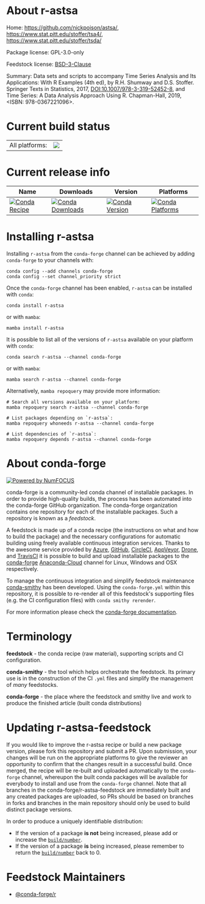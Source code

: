 About r-astsa
=============

Home: https://github.com/nickpoison/astsa/, https://www.stat.pitt.edu/stoffer/tsa4/, https://www.stat.pitt.edu/stoffer/tsda/

Package license: GPL-3.0-only

Feedstock license: [BSD-3-Clause](https://github.com/conda-forge/r-astsa-feedstock/blob/main/LICENSE.txt)

Summary: Data sets and scripts to accompany Time Series Analysis and Its Applications: With R Examples (4th ed), by R.H. Shumway and D.S. Stoffer. Springer Texts in Statistics, 2017, <DOI:10.1007/978-3-319-52452-8>, and Time Series:  A Data Analysis Approach Using R. Chapman-Hall, 2019, <ISBN: 978-0367221096>.

Current build status
====================


<table><tr><td>All platforms:</td>
    <td>
      <a href="https://dev.azure.com/conda-forge/feedstock-builds/_build/latest?definitionId=12760&branchName=main">
        <img src="https://dev.azure.com/conda-forge/feedstock-builds/_apis/build/status/r-astsa-feedstock?branchName=main">
      </a>
    </td>
  </tr>
</table>

Current release info
====================

| Name | Downloads | Version | Platforms |
| --- | --- | --- | --- |
| [![Conda Recipe](https://img.shields.io/badge/recipe-r--astsa-green.svg)](https://anaconda.org/conda-forge/r-astsa) | [![Conda Downloads](https://img.shields.io/conda/dn/conda-forge/r-astsa.svg)](https://anaconda.org/conda-forge/r-astsa) | [![Conda Version](https://img.shields.io/conda/vn/conda-forge/r-astsa.svg)](https://anaconda.org/conda-forge/r-astsa) | [![Conda Platforms](https://img.shields.io/conda/pn/conda-forge/r-astsa.svg)](https://anaconda.org/conda-forge/r-astsa) |

Installing r-astsa
==================

Installing `r-astsa` from the `conda-forge` channel can be achieved by adding `conda-forge` to your channels with:

```
conda config --add channels conda-forge
conda config --set channel_priority strict
```

Once the `conda-forge` channel has been enabled, `r-astsa` can be installed with `conda`:

```
conda install r-astsa
```

or with `mamba`:

```
mamba install r-astsa
```

It is possible to list all of the versions of `r-astsa` available on your platform with `conda`:

```
conda search r-astsa --channel conda-forge
```

or with `mamba`:

```
mamba search r-astsa --channel conda-forge
```

Alternatively, `mamba repoquery` may provide more information:

```
# Search all versions available on your platform:
mamba repoquery search r-astsa --channel conda-forge

# List packages depending on `r-astsa`:
mamba repoquery whoneeds r-astsa --channel conda-forge

# List dependencies of `r-astsa`:
mamba repoquery depends r-astsa --channel conda-forge
```


About conda-forge
=================

[![Powered by
NumFOCUS](https://img.shields.io/badge/powered%20by-NumFOCUS-orange.svg?style=flat&colorA=E1523D&colorB=007D8A)](https://numfocus.org)

conda-forge is a community-led conda channel of installable packages.
In order to provide high-quality builds, the process has been automated into the
conda-forge GitHub organization. The conda-forge organization contains one repository
for each of the installable packages. Such a repository is known as a *feedstock*.

A feedstock is made up of a conda recipe (the instructions on what and how to build
the package) and the necessary configurations for automatic building using freely
available continuous integration services. Thanks to the awesome service provided by
[Azure](https://azure.microsoft.com/en-us/services/devops/), [GitHub](https://github.com/),
[CircleCI](https://circleci.com/), [AppVeyor](https://www.appveyor.com/),
[Drone](https://cloud.drone.io/welcome), and [TravisCI](https://travis-ci.com/)
it is possible to build and upload installable packages to the
[conda-forge](https://anaconda.org/conda-forge) [Anaconda-Cloud](https://anaconda.org/)
channel for Linux, Windows and OSX respectively.

To manage the continuous integration and simplify feedstock maintenance
[conda-smithy](https://github.com/conda-forge/conda-smithy) has been developed.
Using the ``conda-forge.yml`` within this repository, it is possible to re-render all of
this feedstock's supporting files (e.g. the CI configuration files) with ``conda smithy rerender``.

For more information please check the [conda-forge documentation](https://conda-forge.org/docs/).

Terminology
===========

**feedstock** - the conda recipe (raw material), supporting scripts and CI configuration.

**conda-smithy** - the tool which helps orchestrate the feedstock.
                   Its primary use is in the construction of the CI ``.yml`` files
                   and simplify the management of *many* feedstocks.

**conda-forge** - the place where the feedstock and smithy live and work to
                  produce the finished article (built conda distributions)


Updating r-astsa-feedstock
==========================

If you would like to improve the r-astsa recipe or build a new
package version, please fork this repository and submit a PR. Upon submission,
your changes will be run on the appropriate platforms to give the reviewer an
opportunity to confirm that the changes result in a successful build. Once
merged, the recipe will be re-built and uploaded automatically to the
`conda-forge` channel, whereupon the built conda packages will be available for
everybody to install and use from the `conda-forge` channel.
Note that all branches in the conda-forge/r-astsa-feedstock are
immediately built and any created packages are uploaded, so PRs should be based
on branches in forks and branches in the main repository should only be used to
build distinct package versions.

In order to produce a uniquely identifiable distribution:
 * If the version of a package **is not** being increased, please add or increase
   the [``build/number``](https://docs.conda.io/projects/conda-build/en/latest/resources/define-metadata.html#build-number-and-string).
 * If the version of a package **is** being increased, please remember to return
   the [``build/number``](https://docs.conda.io/projects/conda-build/en/latest/resources/define-metadata.html#build-number-and-string)
   back to 0.

Feedstock Maintainers
=====================

* [@conda-forge/r](https://github.com/conda-forge/r/)


